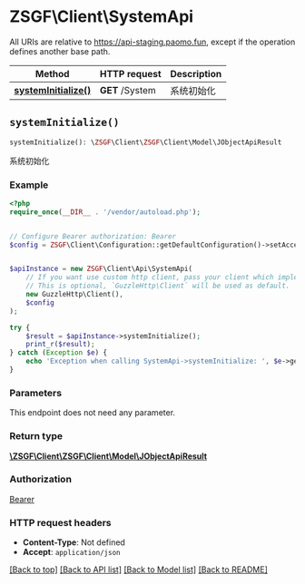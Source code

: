 # ZSGF\Client\SystemApi

All URIs are relative to https://api-staging.paomo.fun, except if the operation defines another base path.

| Method | HTTP request | Description |
| ------------- | ------------- | ------------- |
| [**systemInitialize()**](SystemApi.md#systemInitialize) | **GET** /System | 系统初始化 |


## `systemInitialize()`

```php
systemInitialize(): \ZSGF\Client\ZSGF\Client\Model\JObjectApiResult
```

系统初始化

### Example

```php
<?php
require_once(__DIR__ . '/vendor/autoload.php');


// Configure Bearer authorization: Bearer
$config = ZSGF\Client\Configuration::getDefaultConfiguration()->setAccessToken('YOUR_ACCESS_TOKEN');


$apiInstance = new ZSGF\Client\Api\SystemApi(
    // If you want use custom http client, pass your client which implements `GuzzleHttp\ClientInterface`.
    // This is optional, `GuzzleHttp\Client` will be used as default.
    new GuzzleHttp\Client(),
    $config
);

try {
    $result = $apiInstance->systemInitialize();
    print_r($result);
} catch (Exception $e) {
    echo 'Exception when calling SystemApi->systemInitialize: ', $e->getMessage(), PHP_EOL;
}
```

### Parameters

This endpoint does not need any parameter.

### Return type

[**\ZSGF\Client\ZSGF\Client\Model\JObjectApiResult**](../Model/JObjectApiResult.md)

### Authorization

[Bearer](../../README.md#Bearer)

### HTTP request headers

- **Content-Type**: Not defined
- **Accept**: `application/json`

[[Back to top]](#) [[Back to API list]](../../README.md#endpoints)
[[Back to Model list]](../../README.md#models)
[[Back to README]](../../README.md)
